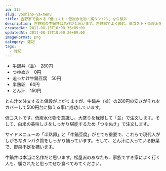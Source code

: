 ```yaml
---
id: 315
slug: yoshino-ya-menu
title: 吉野家で食べる「低コスト・低炭水化物・高タンパク」な牛鍋丼
description: 吉野家の牛鍋丼は名作だと思います。吉野家でよく頼む、低コスト・低炭水化物・高タンパクな組み合わせのメニューを紹介します。
createdAt: 2011-08-15T10:00:36+09:00
updatedAt: 2011-08-15T10:00:36+09:00
imageFormat: png
category: 雑記
tags:
  - 雑記
---
```


* 牛鍋丼（並）　280円
* つゆぬき　0円
* 追っかけ牛鍋豆腐　50円
* 半熟卵　60円
* とん汁　150円

<photo-image article-id="315" img-file-name="20110814_gyunabe_1.jpg" caption="よく頼む牛鍋丼の注文メニュー"></photo-image>


とん汁を注文すると値段が上がりますが、牛鍋丼（並）の280円の安さがそれをカバーして500円台に抑える事に成功しています。

<photo-image article-id="315" img-file-name="20110814_gyunabe_2.jpg" caption="全部合わせて540円"></photo-image>

低コストです。低炭水化物を意識し、大盛りを我慢して「並」で注文します。そして、白米の美味しさをしっかり堪能するため「つゆぬき」で注文します。

サイドメニューの「半熟卵」と「牛鍋豆腐」がとても重要で、これらで現代人がしがちなタンパク質をしっかり補っています。そして、とん汁に入っている野菜で、野菜不足を補います。

牛鍋丼は本当に名作だと思います。松屋派のあなたも、家族ですき家によく行く人も、騙されたと思ってぜひ食べてみてください。
